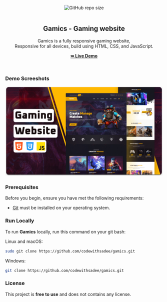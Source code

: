 <div align="center">
  
  ![GitHub repo size](https://img.shields.io/github/repo-size/codewithsadee/gamics)
  <br />
  <br />

  <h2 align="center">Gamics - Gaming website</h2>

  Gamics is a fully responsive gaming website, <br />Responsive for all devices, build using HTML, CSS, and JavaScript.

  <a href="https://codewithsadee.github.io/gamics/"><strong>➥ Live Demo</strong></a>

</div>

<br />

### Demo Screeshots

![Gamics Desktop Demo](./readme-images/desktop.png "Desktop Demo")

### Prerequisites

Before you begin, ensure you have met the following requirements:

* [Git](https://git-scm.com/downloads "Download Git") must be installed on your operating system.

### Run Locally

To run **Gamics** locally, run this command on your git bash:

Linux and macOS:

```bash
sudo git clone https://github.com/codewithsadee/gamics.git
```

Windows:

```bash
git clone https://github.com/codewithsadee/gamics.git
```


### License

This project is **free to use** and does not contains any license.

